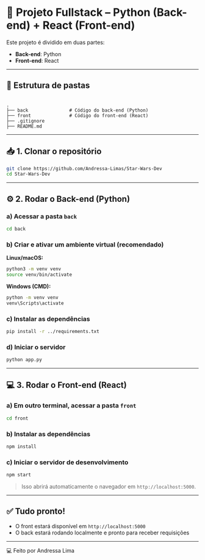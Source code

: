 # 🚀 Projeto Fullstack – Python (Back-end) + React (Front-end)

Este projeto é dividido em duas partes:

- **Back-end**: Python
- **Front-end**: React

---

## 📁 Estrutura de pastas

```

.
├── back               # Código do back-end (Python)
├── front              # Código do front-end (React)
├── .gitignore
├── README.md

````

---

## 📥 1. Clonar o repositório

```bash
git clone https://github.com/Andressa-Limas/Star-Wars-Dev
cd Star-Wars-Dev
````
---

## ⚙️ 2. Rodar o Back-end (Python)

### a) Acessar a pasta `back`

```bash
cd back
```

### b) Criar e ativar um ambiente virtual (recomendado)

**Linux/macOS:**

```bash
python3 -m venv venv
source venv/bin/activate
```

**Windows (CMD):**

```cmd
python -m venv venv
venv\Scripts\activate
```

### c) Instalar as dependências

```bash
pip install -r ../requirements.txt
```

### d) Iniciar o servidor

```bash
python app.py
```
---

## 💻 3. Rodar o Front-end (React)

### a) Em outro terminal, acessar a pasta `front`

```bash
cd front
```

### b) Instalar as dependências

```bash
npm install
```

### c) Iniciar o servidor de desenvolvimento

```bash
npm start
```

> Isso abrirá automaticamente o navegador em `http://localhost:5000`.

---

## ✅ Tudo pronto!

* O front estará disponível em `http://localhost:5000`
* O back estará rodando localmente e pronto para receber requisições

---

💻 Feito por Andressa Lima

